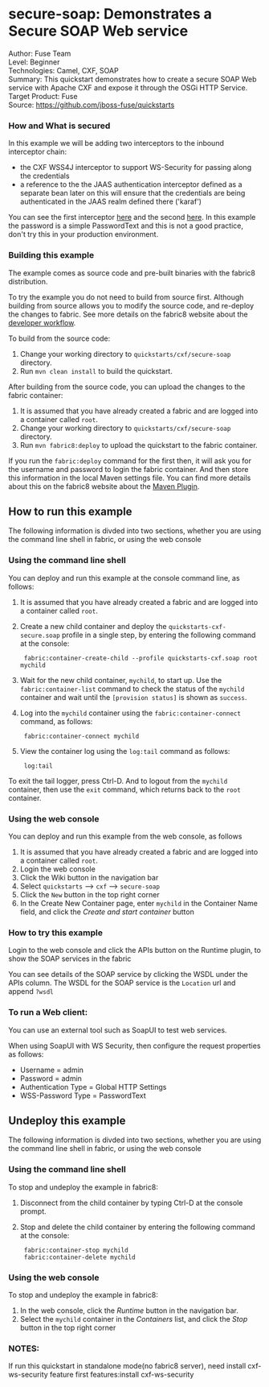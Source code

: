 secure-soap: Demonstrates a Secure SOAP Web service
======================================================
Author: Fuse Team  
Level: Beginner  
Technologies: Camel, CXF, SOAP  
Summary: This quickstart demonstrates how to create a secure SOAP Web service with Apache CXF and expose it through the OSGi HTTP Service.  
Target Product: Fuse  
Source: <https://github.com/jboss-fuse/quickstarts>  

### How and What is secured

In this example we will be adding two interceptors to the inbound interceptor chain:
   - the CXF WSS4J interceptor to support WS-Security for passing along the credentials
   - a reference to the the JAAS authentication interceptor defined as a separate bean later on
     this will ensure that the credentials are being authenticated in the JAAS realm defined there ('karaf')

You can see the first interceptor [here](https://github.com/jboss-fuse/fabric8/blob/1.2.0.redhat-6-3-x/quickstarts/cxf/secure-soap/src/main/resources/OSGI-INF/blueprint/blueprint.xml#L42-L62) and the second [here](https://github.com/jboss-fuse/fabric8/blob/1.2.0.redhat-6-3-x/quickstarts/cxf/secure-soap/src/main/resources/OSGI-INF/blueprint/blueprint.xml#L72-L81). In this example the password is a simple PasswordText and this is not a good practice, don't try this in your production environment.

### Building this example

The example comes as source code and pre-built binaries with the fabric8 distribution. 

To try the example you do not need to build from source first. Although building from source allows you to modify the source code, and re-deploy the changes to fabric. See more details on the fabric8 website about the [developer workflow](http://fabric8.io/gitbook/developer.html).

To build from the source code:

1. Change your working directory to `quickstarts/cxf/secure-soap` directory.
1. Run `mvn clean install` to build the quickstart.

After building from the source code, you can upload the changes to the fabric container:

1. It is assumed that you have already created a fabric and are logged into a container called `root`.
1. Change your working directory to `quickstarts/cxf/secure-soap` directory.
1. Run `mvn fabric8:deploy` to upload the quickstart to the fabric container.

If you run the `fabric:deploy` command for the first then, it will ask you for the username and password to login the fabric container.
And then store this information in the local Maven settings file. You can find more details about this on the fabric8 website about the [Maven Plugin](http://fabric8.io/gitbook/mavenPlugin.html).


## How to run this example

The following information is divded into two sections, whether you are using the command line shell in fabric, or using the web console

### Using the command line shell

You can deploy and run this example at the console command line, as follows:

1. It is assumed that you have already created a fabric and are logged into a container called `root`.
1. Create a new child container and deploy the `quickstarts-cxf-secure.soap` profile in a single step, by entering the
 following command at the console:

        fabric:container-create-child --profile quickstarts-cxf.soap root mychild

1. Wait for the new child container, `mychild`, to start up. Use the `fabric:container-list` command to check the status of the `mychild` container and wait until the `[provision status]` is shown as `success`.
1. Log into the `mychild` container using the `fabric:container-connect` command, as follows:

        fabric:container-connect mychild

1. View the container log using the `log:tail` command as follows:

        log:tail

To exit the tail logger, press Ctrl-D. And to logout from the `mychild` container, then use the `exit` command, which returns back to the `root` container.

### Using the web console

You can deploy and run this example from the web console, as follows

1. It is assumed that you have already created a fabric and are logged into a container called `root`.
1. Login the web console
1. Click the Wiki button in the navigation bar
1. Select `quickstarts` --> `cxf` --> `secure-soap`
1. Click the `New` button in the top right corner
1. In the Create New Container page, enter `mychild` in the Container Name field, and click the *Create and start container* button


### How to try this example

Login to the web console and click the APIs button on the Runtime plugin, to show the SOAP services in the fabric

You can see details of the SOAP service by clicking the WSDL under the APIs column. 
The WSDL for the SOAP service is the `Location` url and append `?wsdl`


### To run a Web client:

You can use an external tool such as SoapUI to test web services.

When using SoapUI with WS Security, then configure the request properties as follows:

* Username = admin
* Password = admin
* Authentication Type = Global HTTP Settings
* WSS-Password Type = PasswordText


## Undeploy this example

The following information is divded into two sections, whether you are using the command line shell in fabric, or using the web console

### Using the command line shell

To stop and undeploy the example in fabric8:

1. Disconnect from the child container by typing Ctrl-D at the console prompt.
1. Stop and delete the child container by entering the following command at the console:

        fabric:container-stop mychild
        fabric:container-delete mychild

### Using the web console

To stop and undeploy the example in fabric8:

1. In the web console, click the *Runtime* button in the navigation bar.
1. Select the `mychild` container in the *Containers* list, and click the *Stop* button in the top right corner

### NOTES: 
If run this quickstart in standalone mode(no fabric8 server), need install cxf-ws-security feature first
        features:install cxf-ws-security 
